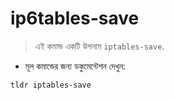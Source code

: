 # ip6tables-save

> এই কমান্ড একটি উপনাম `iptables-save`.

- মূল কমান্ডের জন্য ডকুমেন্টেশন দেখুন:

`tldr iptables-save`
